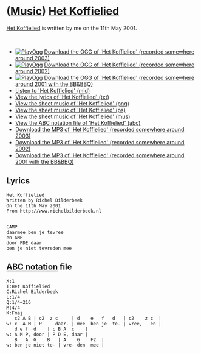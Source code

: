 # ([Music](Music.htm)) [Het Koffielied](SongHetKoffielied.htm)

[Het Koffielied](SongHetKoffielied.htm) is written by me on the 11th May
2001.

 

-   [![PlayOgg](http://static.fsf.org/playogg/Play_ogg_80x15.png "I support PlayOgg!")](http://playogg.org)
    [Download the OGG of 'Het Koffielied' (recorded somewhere
    around 2003)](CD03_06HetKoffielied.ogg)
-   [![PlayOgg](http://static.fsf.org/playogg/Play_ogg_80x15.png "I support PlayOgg!")](http://playogg.org)
    [Download the OGG of 'Het Koffielied' (recorded somewhere
    around 2002)](CD02_04HetKoffielied.ogg)
-   [![PlayOgg](http://static.fsf.org/playogg/Play_ogg_80x15.png "I support PlayOgg!")](http://playogg.org)
    [Download the OGG of 'Het Koffielied' (recorded somewhere around
    2001 with the BB&BBQ)](CD01_03HetKoffielied.ogg)
-   [Listen to 'Het Koffielied' (mid)](SongHetKoffielied.mid)
-   [View the lyrics of 'Het Koffielied' (txt)](SongHetKoffielied.txt)
-   [View the sheet music of 'Het Koffielied'
    (png)](SongHetKoffielied.png)
-   [View the sheet music of 'Het Koffielied'
    (ps)](SongHetKoffielied.ps)
-   [View the sheet music of 'Het Koffielied'
    (mus)](SongHetKoffielied.mus)
-   [View the ABC notation file of 'Het Koffielied'
    (abc)](SongHetKoffielied.abc)
-   [Download the MP3 of 'Het Koffielied' (recorded somewhere
    around 2003)](CD03_06HetKoffielied.mp3)
-   [Download the MP3 of 'Het Koffielied' (recorded somewhere
    around 2002)](CD02_04HetKoffielied.mp3)
-   [Download the MP3 of 'Het Koffielied' (recorded somewhere around
    2001 with the BB&BBQ)](CD01_03HetKoffielied.mp3)

## Lyrics

```
Het Koffielied
Written by Richel Bilderbeek
On the 11th May 2001
From http://www.richelbilderbeek.nl


CAMP
daarmee ben je tevree
en AMP 
door PDE daar
ben je niet tevreden mee
```

## [ABC notation](MusicAbc.htm) file

```
X:1
T:Het Koffielied
C:Richel Bilderbeek
L:1/4
Q:1/4=216
M:4/4
K:Fmaj
   c2 A B | c2  z c     | d    e   f   d   | c2    z c  |
w: c  A M | P     daar- | mee  ben je  te- | vree,   en |
   d e f  d    | c B A  c    |
w: A M P, door | P D E, daar |
   B   A  G    B   | A    G    F2  |
w: ben je niet te- | vre- den  mee |
```
